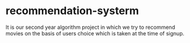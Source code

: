 recommendation-systerm
======================

It is our second year algorithm project in which we try to recommend movies on the basis of users choice which is taken at the time of signup.

